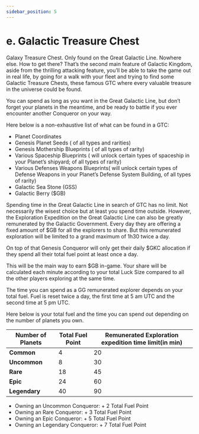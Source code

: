 ```yaml
---
sidebar_position: 5
---
```


# e. Galactic Treasure Chest

Galaxy Treasure Chest. Only found on the Great Galactic Line. Nowhere else. How to get there? That’s the second main feature of Galactic Kingdom, aside from the thrilling attacking feature, you’ll be able to take the game out in real life, by going for a walk with your fleet and trying to find some Galactic Treasure Chests, these famous GTC where every valuable treasure in the universe could be found.

You can spend as long as you want in the Great Galactic Line, but don’t forget your planets in the meantime, and be ready to battle if you ever encounter another Conqueror on your way.

Here below is a non-exhaustive list of what can be found in a GTC:

<ul>
    <li>
        Planet Coordinates
    </li>
    <li>
        Genesis Planet Seeds ( of all types and rarities)
    </li>
    <li>
        Genesis Mothership Blueprints ( of all types of rarity)
    </li>
    <li>
        Various Spaceship Blueprints ( will unlock certain types of spaceship in your Planet’s shipyard; of all types of rarity)
    </li>
    <li>
        Various Defenses Weapons Blueprints( will unlock certain types of Defense Weapons in your Planet’s Defense System Building, of all types of rarity)
    </li>
    <li>
        Galactic Sea Stone (GSS)
    </li>
    <li>
        Galactic Berry ($GB)
    </li>
</ul>

Spending time in the Great Galactic Line in search of GTC has no limit. Not necessarily the wisest choice but at least you spend time outside. However, the Exploration Expedition on the Great Galactic Line can also be greatly remunerated by the Galactic Government. Every day they are offering a fixed amount of $GB for all the explorers to share. But this remunerated exploration will be limited to a grand maximum of 1h30 twice a day.

On top of that Genesis Conqueror will only get their daily $GKC allocation if they spend all their total fuel point at least once a day.

This will be the main way to earn $GB in-game. Your share will be calculated each minute according to your total Luck Size compared to all the other players exploring at the same time.

The time you can spend as a GG remunerated explorer depends on your total fuel. Fuel is reset twice a day, the first time at 5 am UTC and the second time at 5 pm UTC.

Here below is your total fuel and the time you can spend out depending on the number of planets you own.

| Number of Planets | Total Fuel Point | Remunerated Exploration expedition time limit(in min) |
| ----------------- | ---------------- | ----------------------------------------------------- |
| **Common**        | 4                | 20                                                    |
| **Uncommon**      | 8                | 30                                                    |
| **Rare**          | 18               | 45                                                    |
| **Epic**          | 24               | 60                                                    |
| **Legendary**     | 40               | 90                                                    |

<ul>
    <li>
        Owning an Uncommon Conqueror: + 2 Total Fuel Point
    </li>
    <li>
        Owning an Rare Conqueror: + 3 Total Fuel Point
    </li>
    <li>
        Owning an Epic Conqueror: + 5 Total Fuel Point
    </li>
    <li>
        Owning an Legendary Conqueror: + 7 Total Fuel Point
    </li>
</ul>
